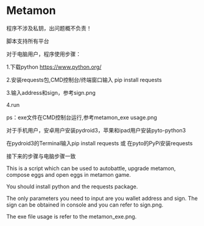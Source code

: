 # Metamon
程序不涉及私钥，出问题概不负责！

脚本支持所有平台

对于电脑用户，程序使用步骤：

1.下载python https://www.python.org/

2.安装requests包,CMD控制台/终端窗口输入 pip install requests

3.输入address和sign，参考sign.png

4.run

ps：exe文件在CMD控制台运行,参考metamon_exe usage.png

对于手机用户，安卓用户安装pydroid3，苹果和ipad用户安装pyto-python3

在pydroid3的Terminal输入pip install requests 或 在pyto的PyPi安装requests

接下来的步骤与电脑步骤一致

This is a script which can be used to autobattle, upgrade metamon, compose eggs and open eggs in metamon game. 

You should install python and the requests package.

The only parameters you need to input are you wallet address and sign. The sign can be obtained in console and you can refer to sign.png.

The exe file usage is refer to the metamon_exe.png.
